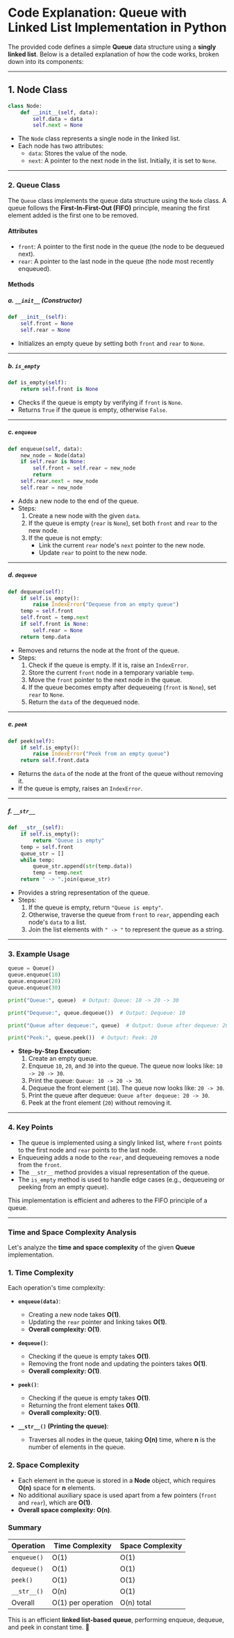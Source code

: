 # Code Explanation: Queue with Linked List Implementation in Python

The provided code defines a simple **Queue** data structure using a **singly linked list**. Below is a detailed explanation of how the code works, broken down into its components:

---

## 1. **Node Class**

```python
class Node:
    def __init__(self, data):
        self.data = data
        self.next = None
```

- The `Node` class represents a single node in the linked list.
- Each node has two attributes:
  - `data`: Stores the value of the node.
  - `next`: A pointer to the next node in the list. Initially, it is set to `None`.

---

### 2. **Queue Class**

The `Queue` class implements the queue data structure using the `Node` class. A queue follows the **First-In-First-Out (FIFO)** principle, meaning the first element added is the first one to be removed.

#### Attributes

- `front`: A pointer to the first node in the queue (the node to be dequeued next).
- `rear`: A pointer to the last node in the queue (the node most recently enqueued).

#### Methods

##### a. **`__init__` (Constructor)**

```python
def __init__(self):
    self.front = None
    self.rear = None
```

- Initializes an empty queue by setting both `front` and `rear` to `None`.

---

##### b. **`is_empty`**

```python
def is_empty(self):
    return self.front is None
```

- Checks if the queue is empty by verifying if `front` is `None`.
- Returns `True` if the queue is empty, otherwise `False`.

---

##### c. **`enqueue`**

```python
def enqueue(self, data):
    new_node = Node(data)
    if self.rear is None:
        self.front = self.rear = new_node
        return
    self.rear.next = new_node
    self.rear = new_node
```

- Adds a new node to the end of the queue.
- Steps:
  1. Create a new node with the given `data`.
  2. If the queue is empty (`rear` is `None`), set both `front` and `rear` to the new node.
  3. If the queue is not empty:
     - Link the current `rear` node's `next` pointer to the new node.
     - Update `rear` to point to the new node.

---

##### d. **`dequeue`**

```python
def dequeue(self):
    if self.is_empty():
        raise IndexError("Dequeue from an empty queue")
    temp = self.front
    self.front = temp.next
    if self.front is None:
        self.rear = None
    return temp.data
```

- Removes and returns the node at the front of the queue.
- Steps:
  1. Check if the queue is empty. If it is, raise an `IndexError`.
  2. Store the current `front` node in a temporary variable `temp`.
  3. Move the `front` pointer to the next node in the queue.
  4. If the queue becomes empty after dequeueing (`front` is `None`), set `rear` to `None`.
  5. Return the `data` of the dequeued node.

---

##### e. **`peek`**

```python
def peek(self):
    if self.is_empty():
        raise IndexError("Peek from an empty queue")
    return self.front.data
```

- Returns the `data` of the node at the front of the queue without removing it.
- If the queue is empty, raises an `IndexError`.

---

##### f. **`__str__`**

```python
def __str__(self):
    if self.is_empty():
        return "Queue is empty"
    temp = self.front
    queue_str = []
    while temp:
        queue_str.append(str(temp.data))
        temp = temp.next
    return " -> ".join(queue_str)
```

- Provides a string representation of the queue.
- Steps:
  1. If the queue is empty, return `"Queue is empty"`.
  2. Otherwise, traverse the queue from `front` to `rear`, appending each node's `data` to a list.
  3. Join the list elements with `" -> "` to represent the queue as a string.

---

### 3. **Example Usage**

```python
queue = Queue()
queue.enqueue(10)
queue.enqueue(20)
queue.enqueue(30)

print("Queue:", queue)  # Output: Queue: 10 -> 20 -> 30

print("Dequeue:", queue.dequeue())  # Output: Dequeue: 10

print("Queue after dequeue:", queue)  # Output: Queue after dequeue: 20 -> 30

print("Peek:", queue.peek())  # Output: Peek: 20
```

- **Step-by-Step Execution:**
  1. Create an empty queue.
  2. Enqueue `10`, `20`, and `30` into the queue. The queue now looks like: `10 -> 20 -> 30`.
  3. Print the queue: `Queue: 10 -> 20 -> 30`.
  4. Dequeue the front element (`10`). The queue now looks like: `20 -> 30`.
  5. Print the queue after dequeue: `Queue after dequeue: 20 -> 30`.
  6. Peek at the front element (`20`) without removing it.

---

### 4. **Key Points**

- The queue is implemented using a singly linked list, where `front` points to the first node and `rear` points to the last node.
- Enqueueing adds a node to the `rear`, and dequeueing removes a node from the `front`.
- The `__str__` method provides a visual representation of the queue.
- The `is_empty` method is used to handle edge cases (e.g., dequeueing or peeking from an empty queue).

This implementation is efficient and adheres to the FIFO principle of a queue.

---

### Time and Space Complexity Analysis

Let's analyze the **time and space complexity** of the given **Queue** implementation.

### 1. **Time Complexity**

Each operation's time complexity:

- **`enqueue(data)`**:  
  - Creating a new node takes **O(1)**.  
  - Updating the `rear` pointer and linking takes **O(1)**.  
  - **Overall complexity: O(1)**.

- **`dequeue()`**:  
  - Checking if the queue is empty takes **O(1)**.  
  - Removing the front node and updating the pointers takes **O(1)**.  
  - **Overall complexity: O(1)**.

- **`peek()`**:  
  - Checking if the queue is empty takes **O(1)**.  
  - Returning the front element takes **O(1)**.  
  - **Overall complexity: O(1)**.

- **`__str__()` (Printing the queue)**:  
  - Traverses all nodes in the queue, taking **O(n)** time, where **n** is the number of elements in the queue.

### 2. **Space Complexity**

- Each element in the queue is stored in a **Node** object, which requires **O(n)** space for **n** elements.
- No additional auxiliary space is used apart from a few pointers (`front` and `rear`), which are **O(1)**.
- **Overall space complexity: O(n)**.

### Summary

| Operation  | Time Complexity | Space Complexity |
|------------|---------------|------------------|
| `enqueue()` | O(1) | O(1) |
| `dequeue()` | O(1) | O(1) |
| `peek()` | O(1) | O(1) |
| `__str__()` | O(n) | O(1) |
| Overall | O(1) per operation | O(n) total |

This is an efficient **linked list-based queue**, performing enqueue, dequeue, and peek in constant time. 🚀
